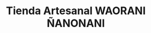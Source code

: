 ---
title: "Tienda Artesanal WAORANI ÑANONANI"
url: /shell/tienda-artesanal-waorani-nanonani/
shop: Basteln
---